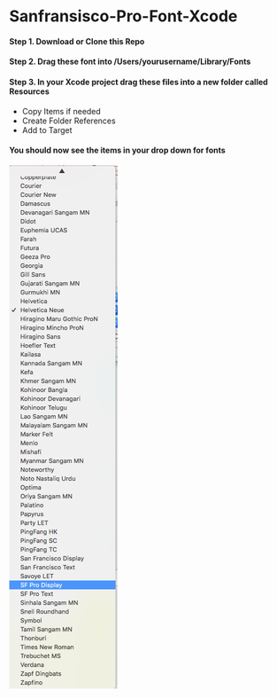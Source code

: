 # Sanfransisco-Pro-Font-Xcode

#### Step 1. Download or Clone this Repo

#### Step 2. Drag these font into /Users/yourusername/Library/Fonts

#### Step 3. In your Xcode project drag these files into a new folder called Resources 

- Copy Items if needed
- Create Folder References
- Add to Target

#### You should now see the items in your drop down for fonts 

![Screenshot](https://github.com/sjehutch/Sanfransisco-Pro-Font-Xcode/blob/master/Screen%20Shot%202017-12-26%20at%209.45.15%20AM.png?raw=true)



